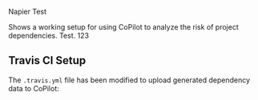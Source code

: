 Napier Test

Shows a working setup for using CoPilot to analyze the risk of project dependencies. Test. 123

## Travis CI Setup
The `.travis.yml` file has been modified to upload generated dependency data to CoPilot:
